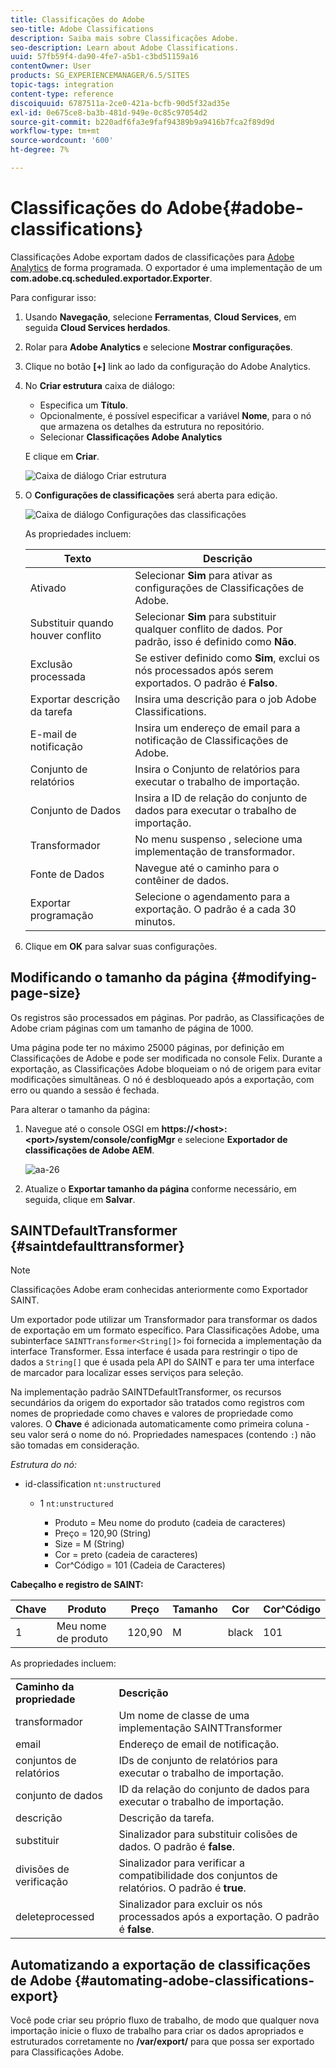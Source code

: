 ```yaml
---
title: Classificações do Adobe
seo-title: Adobe Classifications
description: Saiba mais sobre Classificações Adobe.
seo-description: Learn about Adobe Classifications.
uuid: 57fb59f4-da90-4fe7-a5b1-c3bd51159a16
contentOwner: User
products: SG_EXPERIENCEMANAGER/6.5/SITES
topic-tags: integration
content-type: reference
discoiquuid: 6787511a-2ce0-421a-bcfb-90d5f32ad35e
exl-id: 0e675ce8-ba3b-481d-949e-0c85c97054d2
source-git-commit: b220adf6fa3e9faf94389b9a9416b7fca2f89d9d
workflow-type: tm+mt
source-wordcount: '600'
ht-degree: 7%

---
```


# Classificações do Adobe{#adobe-classifications}

Classificações Adobe exportam dados de classificações para [Adobe Analytics](/help/sites-administering/adobeanalytics.md) de forma programada. O exportador é uma implementação de um **com.adobe.cq.scheduled.exportador.Exporter**.

Para configurar isso:

1. Usando **Navegação**, selecione **Ferramentas**, **Cloud Services**, em seguida **Cloud Services herdados**.
1. Rolar para **Adobe Analytics** e selecione **Mostrar configurações**.
1. Clique no botão **[+]** link ao lado da configuração do Adobe Analytics.

1. No **Criar estrutura** caixa de diálogo:

   * Especifica um **Título**.
   * Opcionalmente, é possível especificar a variável **Nome**, para o nó que armazena os detalhes da estrutura no repositório.
   * Selecionar **Classificações Adobe Analytics**

   E clique em **Criar**.

   ![Caixa de diálogo Criar estrutura](assets/aa-25.png)

1. O **Configurações de classificações** será aberta para edição.

   ![Caixa de diálogo Configurações das classificações](assets/aa-classifications-settings.png)

   As propriedades incluem:

   | **Texto** | **Descrição** |
   |---|---|
   | Ativado | Selecionar **Sim** para ativar as configurações de Classificações de Adobe. |
   | Substituir quando houver conflito | Selecionar **Sim** para substituir qualquer conflito de dados. Por padrão, isso é definido como **Não**. |
   | Exclusão processada | Se estiver definido como **Sim**, exclui os nós processados após serem exportados. O padrão é **Falso**. |
   | Exportar descrição da tarefa | Insira uma descrição para o job Adobe Classifications. |
   | E-mail de notificação | Insira um endereço de email para a notificação de Classificações de Adobe. |
   | Conjunto de relatórios | Insira o Conjunto de relatórios para executar o trabalho de importação. |
   | Conjunto de Dados | Insira a ID de relação do conjunto de dados para executar o trabalho de importação. |
   | Transformador | No menu suspenso , selecione uma implementação de transformador. |
   | Fonte de Dados | Navegue até o caminho para o contêiner de dados. |
   | Exportar programação | Selecione o agendamento para a exportação. O padrão é a cada 30 minutos. |

1. Clique em **OK** para salvar suas configurações.

## Modificando o tamanho da página {#modifying-page-size}

Os registros são processados em páginas. Por padrão, as Classificações de Adobe criam páginas com um tamanho de página de 1000.

Uma página pode ter no máximo 25000 páginas, por definição em Classificações de Adobe e pode ser modificada no console Felix. Durante a exportação, as Classificações Adobe bloqueiam o nó de origem para evitar modificações simultâneas. O nó é desbloqueado após a exportação, com erro ou quando a sessão é fechada.

Para alterar o tamanho da página:

1. Navegue até o console OSGI em **https://&lt;host>:&lt;port>/system/console/configMgr** e selecione **Exportador de classificações de Adobe AEM**.

   ![aa-26](assets/aa-26.png)

1. Atualize o **Exportar tamanho da página** conforme necessário, em seguida, clique em **Salvar**.

## SAINTDefaultTransformer {#saintdefaulttransformer}

>[!NOTE]
>
>Classificações Adobe eram conhecidas anteriormente como Exportador SAINT.

Um exportador pode utilizar um Transformador para transformar os dados de exportação em um formato específico. Para Classificações Adobe, uma subinterface `SAINTTransformer<String[]>` foi fornecida a implementação da interface Transformer. Essa interface é usada para restringir o tipo de dados a `String[]` que é usada pela API do SAINT e para ter uma interface de marcador para localizar esses serviços para seleção.

Na implementação padrão SAINTDefaultTransformer, os recursos secundários da origem do exportador são tratados como registros com nomes de propriedade como chaves e valores de propriedade como valores. O **Chave** é adicionada automaticamente como primeira coluna - seu valor será o nome do nó. Propriedades namespaces (contendo `:`) não são tomadas em consideração.

*Estrutura do nó:*

* id-classification `nt:unstructured`

   * 1 `nt:unstructured`

      * Produto = Meu nome do produto (cadeia de caracteres)
      * Preço = 120,90 (String)
      * Size = M (String)
      * Cor = preto (cadeia de caracteres)
      * Cor^Código = 101 (Cadeia de Caracteres)

**Cabeçalho e registro de SAINT:**

| **Chave** | **Produto** | **Preço** | **Tamanho** | **Cor** | **Cor^Código** |
|---|---|---|---|---|---|
| 1 | Meu nome de produto | 120,90 | M | black | 101 |

As propriedades incluem:

<table>
 <tbody>
  <tr>
   <td><strong>Caminho da propriedade</strong></td>
   <td><strong>Descrição</strong></td>
  </tr>
  <tr>
   <td>transformador</td>
   <td>Um nome de classe de uma implementação SAINTTransformer</td>
  </tr>
  <tr>
   <td>email</td>
   <td>Endereço de email de notificação.</td>
  </tr>
  <tr>
   <td>conjuntos de relatórios</td>
   <td>IDs de conjunto de relatórios para executar o trabalho de importação. </td>
  </tr>
  <tr>
   <td>conjunto de dados</td>
   <td>ID da relação do conjunto de dados para executar o trabalho de importação. </td>
  </tr>
  <tr>
   <td>descrição</td>
   <td>Descrição da tarefa. <br /> </td>
  </tr>
  <tr>
   <td>substituir</td>
   <td>Sinalizador para substituir colisões de dados. O padrão é <strong>false</strong>.</td>
  </tr>
  <tr>
   <td>divisões de verificação</td>
   <td>Sinalizador para verificar a compatibilidade dos conjuntos de relatórios. O padrão é <strong>true</strong>.</td>
  </tr>
  <tr>
   <td>deleteprocessed</td>
   <td>Sinalizador para excluir os nós processados após a exportação. O padrão é <strong>false</strong>.</td>
  </tr>
 </tbody>
</table>

## Automatizando a exportação de classificações de Adobe {#automating-adobe-classifications-export}

Você pode criar seu próprio fluxo de trabalho, de modo que qualquer nova importação inicie o fluxo de trabalho para criar os dados apropriados e estruturados corretamente no **/var/export/** para que possa ser exportado para Classificações Adobe.
